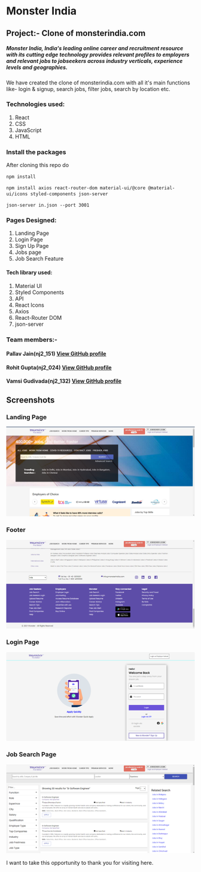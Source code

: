 # Monster India
## Project:- Clone of monsterindia.com
##### Monster India, India's leading online career and recruitment resource with its cutting edge technology provides relevant profiles to employers and relevant jobs to jobseekers across industry verticals, experience levels and geographies.
We have created the clone of monsterindia.com with all it's main functions like- login & signup, search jobs, filter jobs, search by location etc.

### Technologies used:
1. React 
2. CSS
3. JavaScript
4. HTML

### Install the packages
After cloning this repo do
```
npm install
```
```
npm install axios react-router-dom material-ui/@core @material-ui/icons styled-components json-server
```
```
json-server in.json --port 3001
```

### Pages Designed:
1. Landing Page
2. Login Page
3. Sign Up Page
4. Jobs page
5. Job Search Feature

#### Tech library used:
1. Material UI
2. Styled Components
3. API
4. React Icons
5. Axios
6. React-Router DOM
7. json-server

### Team members:-
#### Pallav Jain(nj2_151) [View GitHub profile](https://github.com/pallav1998)
#### Rohit Gupta(nj2_024) [View GitHub profile](https://github.com/rohitkumar0427)
#### Vamsi Gudivada(nj2_132) [View GitHub profile](https://github.com/vamsinagendra2)

## Screenshots
### Landing Page
![alt text](https://github.com/pallav1998/Monster_Project/blob/master/screenshort/Capture.PNG)
### Footer
![alt text](https://github.com/pallav1998/Monster_Project/blob/master/screenshort/Capture2.PNG)
### Login Page
![alt text](https://github.com/pallav1998/Monster_Project/blob/master/screenshort/Capture1.PNG)
### Job Search Page
![alt text](https://github.com/pallav1998/Monster_Project/blob/master/screenshort/Capture3.PNG)

I want to take this opportunity to thank you for visiting here.
